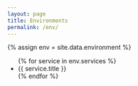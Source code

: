 ```yaml
---
layout: page
title: Environments
permalink: /env/
---
```

{% assign env = site.data.environment %}
<ul>
  {% for service in env.services %}
    <li>{{ service.title }}</li>
  {% endfor %}
</ul>
